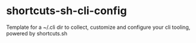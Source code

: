 # shortcuts-sh-cli-config
Template for a ~/.cli dir to collect, customize and configure your cli tooling, powered by shortcuts.sh
